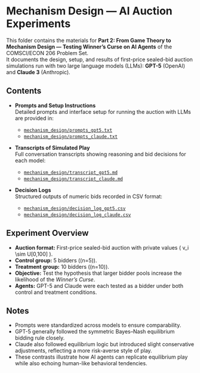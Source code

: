 # Mechanism Design — AI Auction Experiments

This folder contains the materials for **Part 2: From Game Theory to Mechanism Design — Testing Winner’s Curse on AI Agents** of the COMSCI/ECON 206 Problem Set.  
It documents the design, setup, and results of first-price sealed-bid auction simulations run with two large language models (LLMs): **GPT-5** (OpenAI) and **Claude 3** (Anthropic).  

## Contents

- **Prompts and Setup Instructions**  
  Detailed prompts and interface setup for running the auction with LLMs are provided in:  
  - [`mechanism_design/prompts_gpt5.txt`](mechanism_design/prompts_gpt5.txt)  
  - [`mechanism_design/prompts_claude.txt`](mechanism_design/prompts_claude.txt)  

- **Transcripts of Simulated Play**  
  Full conversation transcripts showing reasoning and bid decisions for each model:  
  - [`mechanism_design/transcript_gpt5.md`](mechanism_design/transcript_gpt5.md)  
  - [`mechanism_design/transcript_claude.md`](mechanism_design/transcript_claude.md)  

- **Decision Logs**  
  Structured outputs of numeric bids recorded in CSV format:  
  - [`mechanism_design/decision_log_gpt5.csv`](mechanism_design/decision_log_gpt5.csv)  
  - [`mechanism_design/decision_log_claude.csv`](mechanism_design/decision_log_claude.csv)  

## Experiment Overview

- **Auction format:** First-price sealed-bid auction with private values \( v_i \sim U[0,100] \).  
- **Control group:** 5 bidders (\(n=5\)).  
- **Treatment group:** 10 bidders (\(n=10\)).  
- **Objective:** Test the hypothesis that larger bidder pools increase the likelihood of the *Winner’s Curse*.  
- **Agents:** GPT-5 and Claude were each tested as a bidder under both control and treatment conditions.  

## Notes

- Prompts were standardized across models to ensure comparability.  
- GPT-5 generally followed the symmetric Bayes–Nash equilibrium bidding rule closely.  
- Claude also followed equilibrium logic but introduced slight conservative adjustments, reflecting a more risk-averse style of play.  
- These contrasts illustrate how AI agents can replicate equilibrium play while also echoing human-like behavioral tendencies.  

